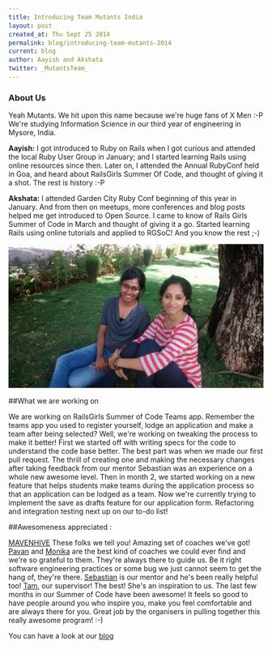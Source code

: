 ```yaml
---
title: Introducing Team Mutants India
layout: post
created_at: Thu Sept 25 2014
permalink: blog/introducing-team-mutants-2014
current: blog
author: Aayish and Akshata
twitter: _MutantsTeam_
---
```


### About Us
Yeah Mutants. We hit upon this name because we're huge fans of X Men :-P We're studying Information Science in our third year of engineering in Mysore, India.

**Aayish:** I got introduced to Ruby on Rails when I got curious and attended the local Ruby User Group in January; and I started learning Rails using online resources since then. Later on, I attended the Annual RubyConf held in Goa, and heard about RailsGirls Summer Of Code, and thought of giving it a shot. The rest is history :-P

**Akshata:** I attended Garden City Ruby Conf beginning of this year in January. And from then on meetups, more conferences and blog posts helped me get introduced to Open Source. I came to know of Rails Girls Summer of Code in March and thought of giving it a go. Started learning Rails
using online tutorials and applied to RGSoC! And you know the rest ;-)

![team picture](/img/blog/2014/introducting-team-mutants.jpg)

##What we are working on

We are working on RailsGirls Summer of Code Teams app. Remember the teams app you used to register yourself, lodge an application and make a team after being selected? Well, we're working on tweaking the process to make it better! First we started off with writing specs for the code to understand the code base better.
The best part was when we made our first pull request. The thrill of creating one and making the necessary changes after taking feedback from our mentor Sebastian was an experience on a whole new awesome level.
Then in month 2, we started working on a new feature that helps students make teams during the application process so that an application can be lodged as a team. Now we're currently trying to implement the save as drafts feature for our application form.
Refactoring and integration testing next up on our to-do list!

##Awesomeness appreciated :

[MAVENHIVE](http://www.mavenhive.in/) These folks we tell you! Amazing set of coaches we've got! [Pavan](http://about.me/pavansudarshan) and [Monika](http://about.me/monikamahanthappa) are the best kind of coaches we could ever find and we're so grateful to them. They're always there to guide us. Be it right software engineering practices or some bug we just cannot seem to get the hang of, they're there. [Sebastian](https://twitter.com/bastilian) is our mentor and he's been really helpful too! [Tam](https://twitter.com/travelingtamm), our supervisor! The best! She's an inspiration to us.
The last few months in our Summer of Code have been awesome! It feels so good to have people around you who inspire you, make you feel comfortable
and are always there for you. Great job by the organisers in pulling together this really awesome program! :-)

You can have a look at our [blog](http://rgsocteammutants.wordpress.com/)
